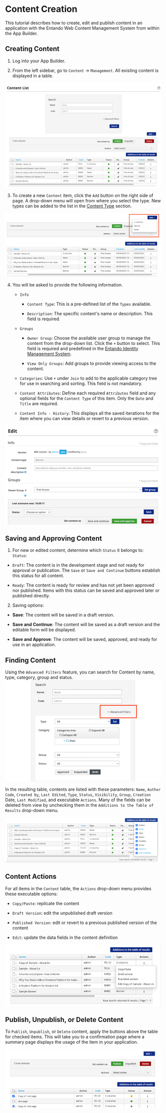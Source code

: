 # Content Creation

This tutorial describes how to create, edit and publish content in an application with the Entando Web Content Management System from within the App Builder.

## Creating Content

1. Log into your App Builder.

2. From the left sidebar, go to `Content` → `Management`. All existing 
    content is displayed in a table.

![image](./img/content-management.png)

3. To create a new `Content` item, click the `Add` button on the right side of page. A drop-down menu will open from where you select the type. New types can be added to the list in the [Content Type](./content-types-tutorial.md) section.

![image](./img/content-add.png)

4. You will be asked to provide the following information.
    * `Info` 

         * `Content Type`: This is a pre-defined list of the `Types` available.

         * `Description`: The specific content's name or description. This field is required.

    *   `Groups`

         * `Owner Group`: Choose the available user group to manage the content from the drop-down list. Click the `+` button to select. This field is required and predefined in the [Entando Identity Management System](../../docs/consume/identity-management.md).

         * `View Only Groups`: Add groups to provide viewing access to the content.


   <!-- -   **Join Group.** Use the drop-down list to choose the
        available user group to share the content with and select +. The group
        selected will only be able to share and can not
        administrate this content. This field is not mandatory.-->

    *   `Categories`: Use `+` under `Join` to add to the applicable category tree for use in searching and sorting.  This field is not mandatory.

    *  `Content Attributes`: Define each required `Attributes` field and any optional fields for the `Content Type` of this item. Only the `Date` and `Title` are required.

    * `Content Info - History`: This displays all the saved iterations for the item where you can view details or revert to a previous version. 

![Add Content Information](./img/content-addinfo.png)

## Saving and Approving Content 
1. For new or edited content, determine which `Status` it belongs to:  
`Status`:
 * `Draft`: The content is in the development stage and not ready for approval or publication. The `Save` or `Save and Continue` buttons establish this status for all content.

 * `Ready`: The content is ready for review and has not yet been approved nor published.  Items with this status can be saved and approved later or published directly.

2. Saving options:

-   **Save**: The content will be saved in a draft version.

-   **Save and Continue**: The content will be saved as a draft version and the editable form will be displayed.

-   **Save and Approve**: The content will be saved, approved, and ready for use in an application.


## Finding Content

Using the `Advanced Filters` feature, you can search for Content by name, type, category, group and status. \
![Content Filters](./img/content-filters.png)

In the resulting table, contents are listed with these parameters: `Name`, `Author`
`Code`, `Created by`, `Last Edited`, `Type`, `Status`, `Visibility`, `Group`, `Creation` Date, `Last Modified`, and executable `Actions`. Many of the fields can be deleted from view by unchecking them in the `Additions to the Table of Results` drop-down menu.

![Content Table List View](./img/content-table-view.png)

## Content Actions

For all items in the `Content` table, the `Actions` drop-down menu provides these executable options:

* `Copy/Paste`: replicate the content

* `Draft Version`: edit the unpublished draft version

*  `Published Version`: edit or revert to a previous published version of the content

*  `Edit`: update the data fields in the content definition



![Content Actions](./img/content-actions.png)

<!-- All Content in the list can be saved to your local file system by clicking the
**Download** button and selecting either CSV or XLS format.

![image](./img/Content8.png) -->

## Publish, Unpublish, or Delete Content

To `Publish`, `Unpublish`, or `Delete` content, apply the buttons above the table for checked items. This will take you to a confirmation page where a summary page displays the usage of the item in your application. 

![Content Publish or Delete](./img/content-publish.png)

   
